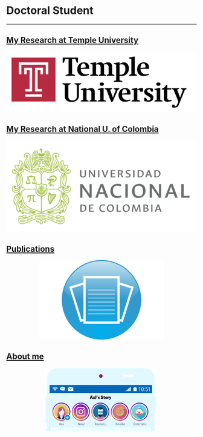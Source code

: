 # Doctoral Student

---

## [My Research at Temple University](/research@unal)
[<center><img src="images/TU.png?raw=true"/></center>](/research@temple)



## [My Research at National U. of Colombia](/research@unal)
[<center><img src="images/gerph.png?raw=true"/></center>](/research@unal)





## [Publications](/publications)
[<center><img src="images/publication1.png?raw=true"/></center>](/publications)


## [About me](/aboutme)



[<center><img src="images/story.png?raw=true" height="60%" width="60%"/></center>](/aboutme)

<!--## [*Curriculum vitae*](/pdf/CV_Axl-v.2.pdf)-->
<!--[<center><img src="images/cv.png?raw=true" height="50%" width="50%"/></center>](/pdf/CV_Axl-v.2.pdf)-->



<!-- Remove above link if you don't want to attibute -->
